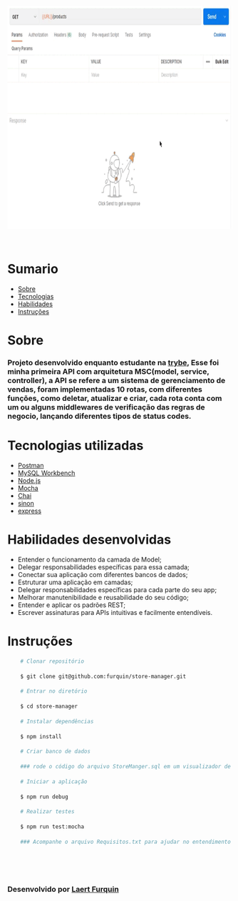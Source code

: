<div align="center"> 
    <img width="1000px" height="500px" align="center"src="./README/Rotas.gif">
</div>

<br>
<br>

# Sumario
   - [Sobre](#sobre)
   - [Tecnologias](#tecnologias-utilizadas)
   - [Habilidades](#habilidades-desenvolvidas)
   - [Instruções](#instruções)
#

# Sobre

### Projeto desenvolvido enquanto estudante na [trybe](https://www.betrybe.com/formacao-desenvolvimento-web), Esse foi minha primeira API com arquitetura MSC(model, service, controller), a API se refere a um sistema de gerenciamento de vendas, foram implementadas 10 rotas, com diferentes funções, como deletar, atualizar e criar, cada rota conta com um ou alguns middlewares de verificação das regras de negocio, lançando diferentes tipos de status codes.

#

# Tecnologias utilizadas
- [Postman](https://www.postman.com/)
- [MySQL Workbench](https://www.mysql.com/products/workbench/)
- [Node.js](https://nodejs.org/en/about/)
- [Mocha](https://mochajs.org/)
- [Chai](https://www.chaijs.com/)
- [sinon](https://sinonjs.org/)
- [express](https://expressjs.com/pt-br/)

#

# Habilidades desenvolvidas
- Entender o funcionamento da camada de Model;
- Delegar responsabilidades específicas para essa camada;
- Conectar sua aplicação com diferentes bancos de dados;
- Estruturar uma aplicação em camadas;
- Delegar responsabilidades específicas para cada parte do seu app;
- Melhorar manutenibilidade e reusabilidade do seu código;
- Entender e aplicar os padrões REST;
- Escrever assinaturas para APIs intuitivas e facilmente entendíveis.


#

# Instruções

```bash
    # Clonar repositório

    $ git clone git@github.com:furquin/store-manager.git

    # Entrar no diretório

    $ cd store-manager

    # Instalar dependências

    $ npm install

    # Criar banco de dados

    ### rode o código do arquivo StoreManger.sql em um visualizador de banco de dados sql

    # Iniciar a aplicação

    $ npm run debug

    # Realizar testes

    $ npm run test:mocha

    ### Acompanhe o arquivo Requisitos.txt para ajudar no entendimento da aplicação

```

<br>
<br>
<br>

### Desenvolvido por [Laert Furquin](https://github.com/furquin) 

